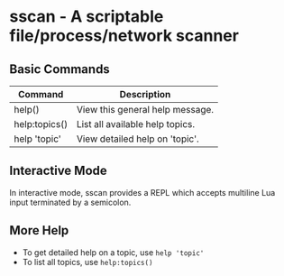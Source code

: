 # sscan - A scriptable file/process/network scanner #

## Basic Commands ##

| Command           | Description                               |
| ----------------- | ----------------------------------------- |
| help()            | View this general help message.           |
| help:topics()     | List all available help topics.           |
| help 'topic'      | View detailed help on 'topic'.            |

## Interactive Mode ##

In interactive mode, sscan provides a REPL which accepts multiline Lua
input terminated by a semicolon.

## More Help ##

- To get detailed help on a topic, use `help 'topic'`
- To list all topics, use `help:topics()`
